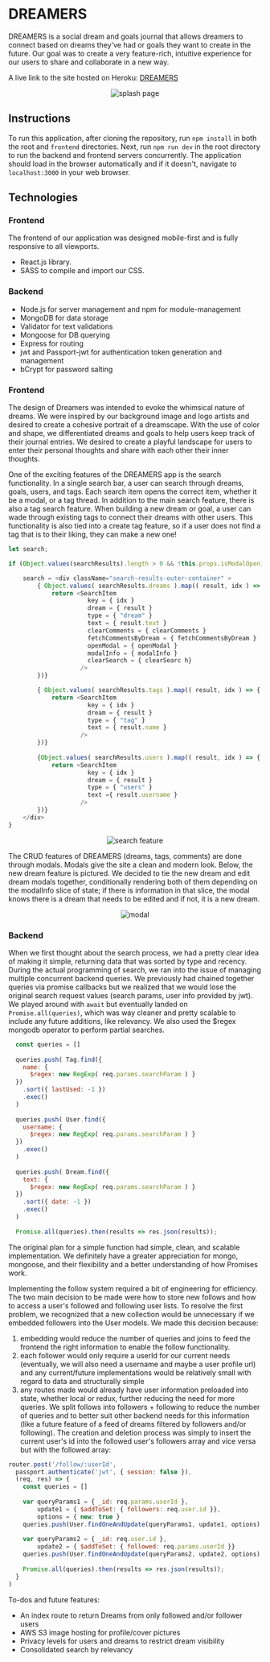 # DREAMERS

DREAMERS is a social dream and goals journal that allows dreamers to connect based on dreams they've had or goals they want to create in the future. Our goal was to create a very feature-rich, intuitive experience for our users to share and collaborate in a new way.

A live link to the site hosted on Heroku: [DREAMERS](https://the-dreamers-app.herokuapp.com/)

<p align="center" width="107">
  <img src="https://campsound-dev.s3-us-west-1.amazonaws.com/dreamers+images/Screen+Shot+2021-01-03+at+10.06.39+PM.png" alt="splash page" />
</p>

## Instructions
To run this application, after cloning the repository, run `npm install` in both the root and `frontend` directories. Next, run  `npm run dev` in the root directory to run the backend and frontend servers concurrently. The application should load in the browser automatically and if it doesn't, navigate to `localhost:3000` in your web browser.


## Technologies
### Frontend
The frontend of our application was designed mobile-first and is fully responsive to all viewports.
- React.js library.
- SASS to compile and import our CSS.

### Backend
- Node.js for server management and npm for module-management
- MongoDB for data storage
- Validator for text validations
- Mongoose for DB querying
- Express for routing
- jwt and Passport-jwt for authentication token generation and management
- bCrypt for password salting

### Frontend
The design of Dreamers was intended to evoke the whimsical nature of dreams. We were inspired by our background image and logo artists and desired to create a cohesive portrait of a dreamscape. With the use of color and shape, we differentiated dreams and goals to help users keep track of their journal entries. We desired to create a playful landscape for users to enter their personal thoughts and share with each other their inner thoughts.

One of the exciting features of the DREAMERS app is the search functionality. In a single search bar, a user can search through dreams, goals, users, and tags. Each search item opens the correct item, whether it be a modal, or a tag thread. In addition to the main search feature, there is also a tag search feature. When building a new dream or goal, a user can wade through existing tags to connect their dreams with other users. This functionality is also tied into a create tag feature, so if a user does not find a tag that is to their liking, they can make a new one!

```js
let search;

if (Object.values(searchResults).length > 0 && !this.props.isModalOpen) {

    search = <div className="search-results-outer-container" >
        { Object.values( searchResults.dreams ).map(( result, idx ) => {
            return <SearchItem 
                      key = { idx } 
                      dream = { result } 
                      type = { "dream" } 
                      text = { result.text } 
                      clearComments = { clearComments } 
                      fetchCommentsByDream = { fetchCommentsByDream } 
                      openModal = { openModal } 
                      modalInfo = { modalInfo } 
                      clearSearch = { clearSearc h} 
                    />
        })}

        { Object.values( searchResults.tags ).map(( result, idx ) => {
            return <SearchItem 
                      key = { idx } 
                      dream = { result } 
                      type = { "tag" } 
                      text = { result.name } 
                    />
        })}
        
        {Object.values( searchResults.users ).map(( result, idx ) => {
            return <SearchItem 
                      key = { idx } 
                      dream = { result } 
                      type = { "users" } 
                      text ={ result.username } 
                    />
        })}
    </div>
}
```

<p align="center">
  <img src="https://campsound-dev.s3-us-west-1.amazonaws.com/dreamers+images/Search+Screenshot.png" alt="search feature" />
</p>

The CRUD features of DREAMERS (dreams, tags, comments) are done through modals. Modals give the site a clean and modern look. Below, the new dream feature is pictured. We decided to tie the new dream and edit dream modals together, conditionally rendering both of them depending on the modalInfo slice of state; if there is information in that slice, the modal knows there is a dream that needs to be edited and if not, it is a new dream.

<p align="center">
  <img src="https://campsound-dev.s3-us-west-1.amazonaws.com/dreamers+images/Modal+Screenshot.png" alt="modal" />
</p>

### Backend 
When we first thought about the search process, we had a pretty clear idea of making it simple, returning data that was sorted by type and recency. During the actual programming of search, we ran into the issue of managing multiple concurrent backend queries. We previously had chained together queries via promise callbacks but we realized that we would lose the original search request values (search params, user info provided by jwt). We played around with `await` but eventually landed on `Promise.all(queries)`, which was way cleaner and pretty scalable to include any future additions, like relevancy. We also used the $regex mongodb operator to perform partial searches.

```js
  const queries = []
  
  queries.push( Tag.find({ 
    name: { 
      $regex: new RegExp( req.params.searchParam ) } 
  })
    .sort({ lastUsed: -1 })
    .exec()
  )
​
  queries.push( User.find({ 
    username: { 
      $regex: new RegExp( req.params.searchParam ) } 
  })
    .exec()
  )
​
  queries.push( Dream.find({ 
    text: { 
      $regex: new RegExp( req.params.searchParam ) } 
  })
    .sort({ date: -1 })
    .exec()
  )
  
  Promise.all(queries).then(results => res.json(results));
```

The original plan for a simple function had simple, clean, and scalable implementation. We definitely have a greater appreciation for mongo, mongoose, and their flexibility and a better understanding of how Promises work.

Implementing the follow system required a bit of engineering for efficiency. The two main decision to be made were how to store new follows and how to access a user's followed and following user lists. To resolve the first problem, we recognized that a new collection would be unnecessary if we embedded followers into the User models. We made this decision because:
1. embedding would reduce the number of queries and joins to feed the frontend the right information to enable the follow functionality.
2. each follower would only require a userId for our current needs (eventually, we will also need a username and maybe a user profile url) and any current/future implementations would be relatively small with regard to data and structurally simple
3. any routes made would already have user information preloaded into state, whether local or redux, further reducing the need for more queries.
We split follows into followers + following to reduce the number of queries and to better suit other backend needs for this information (like a future feature of a feed of dreams filtered by followers and/or following). The creation and deletion process was simply to insert the current user's id into the followed user's followers array and vice versa but with the followed array:

```javascript
router.post('/follow/:userId',
  passport.authenticate('jwt', { session: false }),
  (req, res) => {
    const queries = []
​
    var queryParams1 = { _id: req.params.userId },
        update1 = { $addToSet: { followers: req.user.id }},
        options = { new: true }
    queries.push(User.findOneAndUpdate(queryParams1, update1, options).exec())
​
    var queryParams2 = { _id: req.user.id },
        update2 = { $addToSet: { followed: req.params.userId }}
    queries.push(User.findOneAndUpdate(queryParams2, update2, options).exec())
​
    Promise.all(queries).then(results => res.json(results));
  }
)
```


To-dos and future features:
- An index route to return Dreams from only followed and/or follower users
- AWS S3 image hosting for profile/cover pictures
- Privacy levels for users and dreams to restrict dream visibility
- Consolidated search by relevancy
